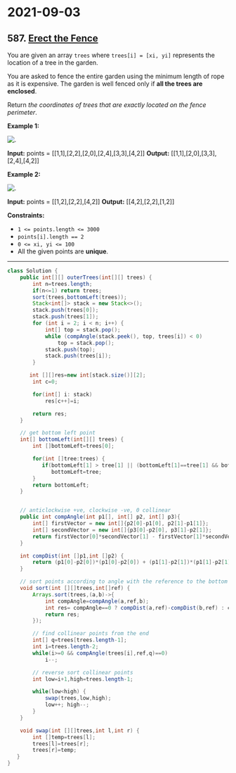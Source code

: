 # 2021-09-03

## 587. [Erect the Fence](https://leetcode.com/problems/erect-the-fence/)

You are given an array `trees` where `trees[i] = [xi, yi]` represents the location of a tree in the garden.

You are asked to fence the entire garden using the minimum length of rope as it is expensive. The garden is well fenced only if **all the trees are enclosed**.

Return _the coordinates of trees that are exactly located on the fence perimeter_.

**Example 1:**

![.](https://assets.leetcode.com/uploads/2021/04/24/erect2-plane.jpg)

**Input:** points = \[\[1,1\],\[2,2\],\[2,0\],\[2,4\],\[3,3\],\[4,2\]\]
**Output:** \[\[1,1\],\[2,0\],\[3,3\],\[2,4\],\[4,2\]\]

**Example 2:**

![.](https://assets.leetcode.com/uploads/2021/04/24/erect1-plane.jpg)

**Input:** points = \[\[1,2\],\[2,2\],\[4,2\]\]
**Output:** \[\[4,2\],\[2,2\],\[1,2\]\]

**Constraints:**

- `1 <= points.length <= 3000`
- `points[i].length == 2`
- `0 <= xi, yi <= 100`
- All the given points are **unique**.

---

```java
class Solution {
    public int[][] outerTrees(int[][] trees) {
        int n=trees.length;
        if(n<=1) return trees;
        sort(trees,bottomLeft(trees));
        Stack<int[]> stack = new Stack<>();
        stack.push(trees[0]);
        stack.push(trees[1]);
        for (int i = 2; i < n; i++) {
            int[] top = stack.pop();
            while (compAngle(stack.peek(), top, trees[i]) < 0)
                top = stack.pop();
            stack.push(top);
            stack.push(trees[i]);
        }

       int [][]res=new int[stack.size()][2];
        int c=0;

        for(int[] i: stack)
            res[c++]=i;

        return res;
    }

    // get bottom left point
    int[] bottomLeft(int[][] trees) {
        int []bottomLeft=trees[0];

        for(int []tree:trees) {
           if(bottomLeft[1] > tree[1] || (bottomLeft[1]==tree[1] && bottomLeft[0]>tree[1]))
              bottomLeft=tree;
        }
        return bottomLeft;
    }


    // anticlockwise +ve, clockwise -ve, 0 collinear
    public int compAngle(int p1[], int[] p2, int[] p3){
        int[] firstVector = new int[]{p2[0]-p1[0], p2[1]-p1[1]};
        int[] secondVector = new int[]{p3[0]-p2[0], p3[1]-p2[1]};
        return firstVector[0]*secondVector[1] - firstVector[1]*secondVector[0];
    }

    int compDist(int []p1,int []p2) {
        return (p1[0]-p2[0])*(p1[0]-p2[0]) + (p1[1]-p2[1])*(p1[1]-p2[1]);
    }

    // sort points according to angle with the reference to the bottom left point
    void sort(int [][]trees,int[]ref) {
        Arrays.sort(trees,(a,b)->{
            int compAngle=compAngle(a,ref,b);
            int res= compAngle==0 ? compDist(a,ref)-compDist(b,ref) : compAngle;
            return res;
        });

        // find collinear points from the end
        int[] q=trees[trees.length-1];
        int i=trees.length-2;
        while(i>=0 && compAngle(trees[i],ref,q)==0)
            i--;

        // reverse sort collinear points
        int low=i+1,high=trees.length-1;

        while(low<high) {
            swap(trees,low,high);
            low++; high--;
        }
    }

    void swap(int [][]trees,int l,int r) {
        int []temp=trees[l];
        trees[l]=trees[r];
        trees[r]=temp;
   }
}
```
